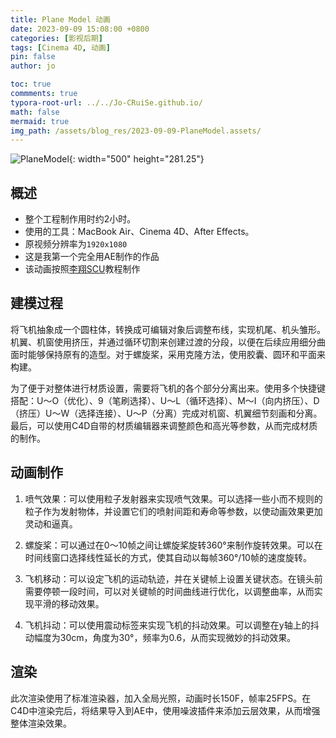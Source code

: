 ```yaml
---
title: Plane Model 动画
date: 2023-09-09 15:08:00 +0800
categories: [影视后期]
tags: [Cinema 4D, 动画]
pin: false
author: jo

toc: true
commments: true
typora-root-url: ../../Jo-CRuiSe.github.io/
math: false
mermaid: true
img_path: /assets/blog_res/2023-09-09-PlaneModel.assets/
---
```


![PlaneModel](PlaneModel.gif){: width="500" height="281.25"}

## 概述

- 整个工程制作用时约2小时。
- 使用的工具：MacBook Air、Cinema 4D、After Effects。
- 原视频分辨率为`1920x1080`
- 这是我第一个完全用AE制作的作品
- 该动画按照[李翔SCU](https://www.bilibili.com/video/BV177411P7d1/?spm_id_from=333.999.0.0&vd_source=27f8535b972612917de0cca10f45313f)教程制作

## 建模过程

将飞机抽象成一个圆柱体，转换成可编辑对象后调整布线，实现机尾、机头雏形。机翼、机窗使用挤压，并通过循环切割来创建过渡的分段，以便在后续应用细分曲面时能够保持原有的造型。对于螺旋桨，采用克隆方法，使用胶囊、圆环和平面来构建。

为了便于对整体进行材质设置，需要将飞机的各个部分分离出来。使用多个快捷键搭配：U～O（优化）、9（笔刷选择）、U～L（循环选择）、M～I（向内挤压）、D（挤压）U～W（选择连接）、U～P（分离）完成对机窗、机翼细节刻画和分离。最后，可以使用C4D自带的材质编辑器来调整颜色和高光等参数，从而完成材质的制作。

## 动画制作

1. 喷气效果：可以使用粒子发射器来实现喷气效果。可以选择一些小而不规则的粒子作为发射物体，并设置它们的喷射间距和寿命等参数，以使动画效果更加灵动和逼真。
2. 螺旋桨：可以通过在0～10帧之间让螺旋桨旋转360°来制作旋转效果。可以在时间线窗口选择线性延长的方式，使其自动以每帧360°/10帧的速度旋转。

3. 飞机移动：可以设定飞机的运动轨迹，并在关键帧上设置关键状态。在镜头前需要停顿一段时间，可以对关键帧的时间曲线进行优化，以调整曲率，从而实现平滑的移动效果。

4. 飞机抖动：可以使用震动标签来实现飞机的抖动效果。可以调整在y轴上的抖动幅度为30cm，角度为30°，频率为0.6，从而实现微妙的抖动效果。

## 渲染

此次渲染使用了标准渲染器，加入全局光照，动画时长150F，帧率25FPS。在C4D中渲染完后，将结果导入到AE中，使用噪波插件来添加云层效果，从而增强整体渲染效果。
